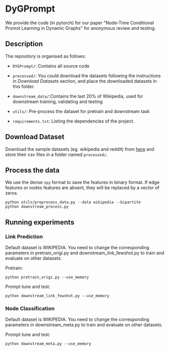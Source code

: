# DyGPrompt
We provide the code (in pytorch) for our paper "Node-Time Conditional Promot Learning in Dynamic Graphs" for anonymous review and testing.

## Description

The repository is organised as follows:

*   `DYGPrompt/`: Contains all source code

*   `processed/`: You could download the datasets following the instructions in *Download Datasets* section, and place the downloaded datasets in this folder.

*   `downstream_data/`:Contains the last 20% of  Wikipedia, used for downstream training, validating and testing

*   `utils/`: Pre-process the dataset for pretrain and downstream task

*   `requirements.txt`: Listing the dependencies of the project.

## Download Dataset

Download the sample datasets (eg. wikipedia and reddit) from
[here](http://snap.stanford.edu/jodie/) and store their csv files in a folder named
`processed/`.

## Process the data

We use the dense `npy` format to save the features in binary format. If edge features or nodes
features are absent, they will be replaced by a vector of zeros.

```{bash}
python utils/preprocess_data.py --data wikipedia --bipartite
python downstream_process.py
```

## Running experiments

### Link Prediction

Default dataset is WIKIPEDIA. You need to change the corresponding parameters in pretrain\_origi.py and  downstream\_link\_fewshot.py to train and evaluate on other datasets.

Pretrain:

```{bash}
python pretrain_origi.py --use_memory
```

Prompt tune and test:

```{bash}
python downstream_link_fewshot.py --use_memory
```

### Node Classification

Default dataset is WIKIPEDIA. You need to change the corresponding parameters in downstream\_meta.py to train and evaluate on other datasets.

Prompt tune and test:

    python downstream_meta.py --use_memory


